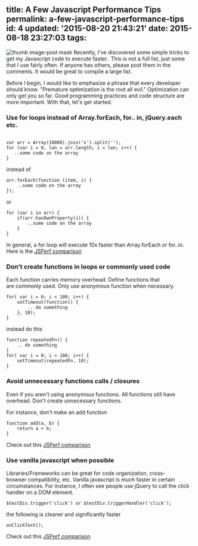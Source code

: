 title: A Few Javascript Performance Tips
permalink: a-few-javascript-performance-tips
id: 4
updated: '2015-08-20 21:43:21'
date: 2015-08-18 23:27:03
tags:
---

![thumb image-post mask](/content/images/2015/08/speed.jpg)
Recently, I've discovered some simple tricks to get my Javascript code to execute faster.  This is not a full list, just some that I use fairly often. If anyone has others, please post them in the comments. It would be great to compile a large list.

Before I begin, I would like to emphasize a phrase that every developer should know. "Premature optimization is the root all evil." Optimization can only get you so far. Good programming practices and code structure are more important. With that, let's get started.
<h3>Use for loops instead of Array.forEach, for.. in, jQuery.each etc.</h3>
<img alt="" src="http://assets.tumblr.com/assets/scripts/vendor/tiny_mce_3_5_10/themes/advanced/img/trans.gif" />
<pre><code class="javascript">var arr = Array(10000).join('x').split('');
for (var i = 0, len = arr.length; i &lt; len; i++) {
   ..some code on the array
}</code></pre>
instead of
<pre><code class="javascript">arr.forEach(function (item, i) {
    ..some code on the array
});</code></pre>
or
<pre><code class="javascript">for (var i in arr) {
    if(arr.hasOwnProperty(i)) {
        ..some code on the array
    }
}</code></pre>
In general, a for loop will execute 10x faster than Array.forEach or for..in. Here is the <a href="http://jsperf.com/array-for-vs-foreach/3" target="_blank">JSPerf comparison</a>
<h3>Don't create functions in loops or commonly used code</h3>
Each function carries memory overhead. Define functions that are commonly used. Only use anonymous function when necessary.
<pre><code class="javascript">for( var i = 0; i &lt; 100; i++) {
    setTimeout(function() { 
        .. do something 
    }, 10);
}</code></pre>
instead do this
<pre><code class="javascript">function repeatedFn() {
    .. do something 
}
for( var i = 0; i &lt; 100; i++) {
    setTimeout(repeatedFn, 10);
}</code></pre>
<h3>Avoid unnecessary functions calls / closures</h3>
Even if you aren't using anonymous functions. All functions still have overhead. Don't create unnecessary functions.

For instance, don't make an add function
<pre><code class="javascript">function add(a, b) {
    return a + b;
}</code></pre>
Check out this <a href="http://jsperf.com/built-in-add-vs-function-add" target="_blank">JSPerf comparison</a>
<h3>Use vanilla javascript when possible</h3>
Libraries/Frameworks can be great for code organization, cross-browser compatibility, etc. Vanilla javascript is much faster in certain circumstances. For instance, I often see people use jQuery to call the click handler on a DOM element.
<pre><code class="javascript">$testDiv.trigger('click') or $testDiv.triggerHandler('click');</code></pre>
the following is cleaner and significantly faster
<pre><code class="javascript">onClickTest();</code></pre>
Check out this <a href="http://jsperf.com/jquery-trigger-vs-function-call" target="_blank">JSPerf comparison</a>